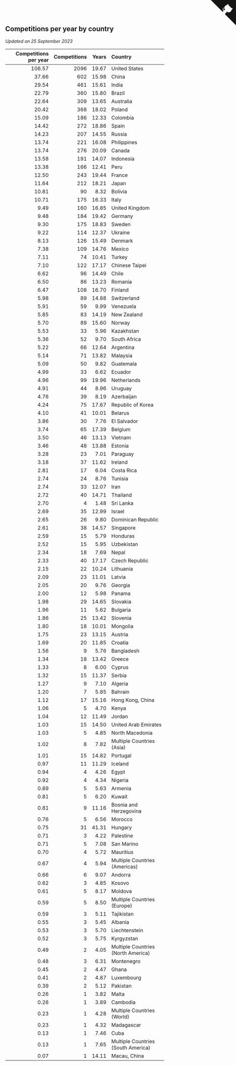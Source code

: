 ## Competitions per year by country

*Updated on 25 September 2023*

| Competitions per year | Competitions | Years | Country |
| ---: | ---: | ---: | :--- |
| 106.57 | 2096 | 19.67 | United States |
| 37.66 | 602 | 15.98 | China |
| 29.54 | 461 | 15.61 | India |
| 22.79 | 360 | 15.80 | Brazil |
| 22.64 | 309 | 13.65 | Australia |
| 20.42 | 368 | 18.02 | Poland |
| 15.09 | 186 | 12.33 | Colombia |
| 14.42 | 272 | 18.86 | Spain |
| 14.23 | 207 | 14.55 | Russia |
| 13.74 | 221 | 16.08 | Philippines |
| 13.74 | 276 | 20.09 | Canada |
| 13.58 | 191 | 14.07 | Indonesia |
| 13.38 | 166 | 12.41 | Peru |
| 12.50 | 243 | 19.44 | France |
| 11.64 | 212 | 18.21 | Japan |
| 10.81 | 90 | 8.32 | Bolivia |
| 10.71 | 175 | 16.33 | Italy |
| 9.49 | 160 | 16.85 | United Kingdom |
| 9.48 | 184 | 19.42 | Germany |
| 9.30 | 175 | 18.83 | Sweden |
| 9.22 | 114 | 12.37 | Ukraine |
| 8.13 | 126 | 15.49 | Denmark |
| 7.38 | 109 | 14.76 | Mexico |
| 7.11 | 74 | 10.41 | Turkey |
| 7.10 | 122 | 17.17 | Chinese Taipei |
| 6.62 | 96 | 14.49 | Chile |
| 6.50 | 86 | 13.23 | Romania |
| 6.47 | 108 | 16.70 | Finland |
| 5.98 | 89 | 14.88 | Switzerland |
| 5.91 | 59 | 9.99 | Venezuela |
| 5.85 | 83 | 14.19 | New Zealand |
| 5.70 | 89 | 15.60 | Norway |
| 5.53 | 33 | 5.96 | Kazakhstan |
| 5.36 | 52 | 9.70 | South Africa |
| 5.22 | 66 | 12.64 | Argentina |
| 5.14 | 71 | 13.82 | Malaysia |
| 5.09 | 50 | 9.82 | Guatemala |
| 4.99 | 33 | 6.62 | Ecuador |
| 4.96 | 99 | 19.96 | Netherlands |
| 4.91 | 44 | 8.96 | Uruguay |
| 4.76 | 39 | 8.19 | Azerbaijan |
| 4.24 | 75 | 17.67 | Republic of Korea |
| 4.10 | 41 | 10.01 | Belarus |
| 3.86 | 30 | 7.76 | El Salvador |
| 3.74 | 65 | 17.39 | Belgium |
| 3.50 | 46 | 13.13 | Vietnam |
| 3.46 | 48 | 13.88 | Estonia |
| 3.28 | 23 | 7.01 | Paraguay |
| 3.18 | 37 | 11.62 | Ireland |
| 2.81 | 17 | 6.04 | Costa Rica |
| 2.74 | 24 | 8.76 | Tunisia |
| 2.74 | 33 | 12.07 | Iran |
| 2.72 | 40 | 14.71 | Thailand |
| 2.70 | 4 | 1.48 | Sri Lanka |
| 2.69 | 35 | 12.99 | Israel |
| 2.65 | 26 | 9.80 | Dominican Republic |
| 2.61 | 38 | 14.57 | Singapore |
| 2.59 | 15 | 5.79 | Honduras |
| 2.52 | 15 | 5.95 | Uzbekistan |
| 2.34 | 18 | 7.69 | Nepal |
| 2.33 | 40 | 17.17 | Czech Republic |
| 2.15 | 22 | 10.24 | Lithuania |
| 2.09 | 23 | 11.01 | Latvia |
| 2.05 | 20 | 9.76 | Georgia |
| 2.00 | 12 | 5.98 | Panama |
| 1.98 | 29 | 14.65 | Slovakia |
| 1.96 | 11 | 5.62 | Bulgaria |
| 1.86 | 25 | 13.42 | Slovenia |
| 1.80 | 18 | 10.01 | Mongolia |
| 1.75 | 23 | 13.15 | Austria |
| 1.69 | 20 | 11.85 | Croatia |
| 1.56 | 9 | 5.76 | Bangladesh |
| 1.34 | 18 | 13.42 | Greece |
| 1.33 | 8 | 6.00 | Cyprus |
| 1.32 | 15 | 11.37 | Serbia |
| 1.27 | 9 | 7.10 | Algeria |
| 1.20 | 7 | 5.85 | Bahrain |
| 1.12 | 17 | 15.16 | Hong Kong, China |
| 1.06 | 5 | 4.70 | Kenya |
| 1.04 | 12 | 11.49 | Jordan |
| 1.03 | 15 | 14.50 | United Arab Emirates |
| 1.03 | 5 | 4.85 | North Macedonia |
| 1.02 | 8 | 7.82 | Multiple Countries (Asia) |
| 1.01 | 15 | 14.82 | Portugal |
| 0.97 | 11 | 11.29 | Iceland |
| 0.94 | 4 | 4.26 | Egypt |
| 0.92 | 4 | 4.34 | Nigeria |
| 0.89 | 5 | 5.63 | Armenia |
| 0.81 | 5 | 6.20 | Kuwait |
| 0.81 | 9 | 11.16 | Bosnia and Herzegovina |
| 0.76 | 5 | 6.56 | Morocco |
| 0.75 | 31 | 41.31 | Hungary |
| 0.71 | 3 | 4.22 | Palestine |
| 0.71 | 5 | 7.08 | San Marino |
| 0.70 | 4 | 5.72 | Mauritius |
| 0.67 | 4 | 5.94 | Multiple Countries (Americas) |
| 0.66 | 6 | 9.07 | Andorra |
| 0.62 | 3 | 4.85 | Kosovo |
| 0.61 | 5 | 8.17 | Moldova |
| 0.59 | 5 | 8.50 | Multiple Countries (Europe) |
| 0.59 | 3 | 5.11 | Tajikistan |
| 0.55 | 3 | 5.45 | Albania |
| 0.53 | 3 | 5.70 | Liechtenstein |
| 0.52 | 3 | 5.75 | Kyrgyzstan |
| 0.49 | 2 | 4.05 | Multiple Countries (North America) |
| 0.48 | 3 | 6.31 | Montenegro |
| 0.45 | 2 | 4.47 | Ghana |
| 0.41 | 2 | 4.87 | Luxembourg |
| 0.39 | 2 | 5.12 | Pakistan |
| 0.26 | 1 | 3.82 | Malta |
| 0.26 | 1 | 3.89 | Cambodia |
| 0.23 | 1 | 4.28 | Multiple Countries (World) |
| 0.23 | 1 | 4.32 | Madagascar |
| 0.13 | 1 | 7.46 | Cuba |
| 0.13 | 1 | 7.65 | Multiple Countries (South America) |
| 0.07 | 1 | 14.11 | Macau, China |


<a href="https://github.com/jonatanklosko/wca_statistics" class="github-corner" aria-label="View source on Github"><svg width="80" height="80" viewBox="0 0 250 250" style="fill:#151513; color:#fff; position: absolute; top: 0; border: 0; right: 0;" aria-hidden="true"><path d="M0,0 L115,115 L130,115 L142,142 L250,250 L250,0 Z"></path><path d="M128.3,109.0 C113.8,99.7 119.0,89.6 119.0,89.6 C122.0,82.7 120.5,78.6 120.5,78.6 C119.2,72.0 123.4,76.3 123.4,76.3 C127.3,80.9 125.5,87.3 125.5,87.3 C122.9,97.6 130.6,101.9 134.4,103.2" fill="currentColor" style="transform-origin: 130px 106px;" class="octo-arm"></path><path d="M115.0,115.0 C114.9,115.1 118.7,116.5 119.8,115.4 L133.7,101.6 C136.9,99.2 139.9,98.4 142.2,98.6 C133.8,88.0 127.5,74.4 143.8,58.0 C148.5,53.4 154.0,51.2 159.7,51.0 C160.3,49.4 163.2,43.6 171.4,40.1 C171.4,40.1 176.1,42.5 178.8,56.2 C183.1,58.6 187.2,61.8 190.9,65.4 C194.5,69.0 197.7,73.2 200.1,77.6 C213.8,80.2 216.3,84.9 216.3,84.9 C212.7,93.1 206.9,96.0 205.4,96.6 C205.1,102.4 203.0,107.8 198.3,112.5 C181.9,128.9 168.3,122.5 157.7,114.1 C157.9,116.9 156.7,120.9 152.7,124.9 L141.0,136.5 C139.8,137.7 141.6,141.9 141.8,141.8 Z" fill="currentColor" class="octo-body"></path></svg></a><style>.github-corner:hover .octo-arm{animation:octocat-wave 560ms ease-in-out}@keyframes octocat-wave{0%,100%{transform:rotate(0)}20%,60%{transform:rotate(-25deg)}40%,80%{transform:rotate(10deg)}}@media (max-width:500px){.github-corner:hover .octo-arm{animation:none}.github-corner .octo-arm{animation:octocat-wave 560ms ease-in-out}}</style>
